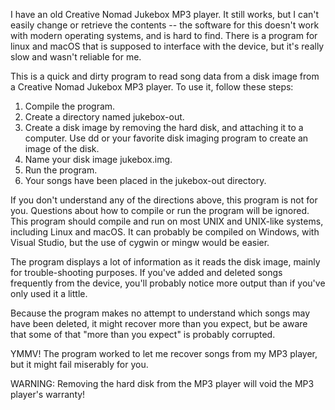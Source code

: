 I have an old Creative Nomad Jukebox MP3 player.  It still works, but I
can't easily change or retrieve the contents -- the software for this
doesn't work with modern operating systems, and is hard to find.  There is a
program for linux and macOS that is supposed to interface with the device,
but it's really slow and wasn't reliable for me.
 
This is a quick and dirty program to read song data from a disk image from a
Creative Nomad Jukebox MP3 player.  To use it, follow these steps:

1. Compile the program.
2. Create a directory named jukebox-out.
3. Create a disk image by removing the hard disk, and attaching it to a
   computer.  Use dd or your favorite disk imaging program to create an
   image of the disk.
4. Name your disk image jukebox.img.
5. Run the program.
6. Your songs have been placed in the jukebox-out directory.

If you don't understand any of the directions above, this program is not for
you.  Questions about how to compile or run the program will be ignored.
This program should compile and run on most UNIX and UNIX-like systems,
including Linux and macOS.  It can probably be compiled on Windows, with
Visual Studio, but the use of cygwin or mingw would be easier.

The program displays a lot of information as it reads the disk image, mainly
for trouble-shooting purposes.  If you've added and deleted songs frequently
from the device, you'll probably notice more output than if you've only used
it a little.

Because the program makes no attempt to understand which songs may have been
deleted, it might recover more than you expect, but be aware that some of
that "more than you expect" is probably corrupted.

YMMV! The program worked to let me recover songs from my MP3 player, but it
might fail miserably for you.

WARNING: Removing the hard disk from the MP3 player will void the MP3
player's warranty!
